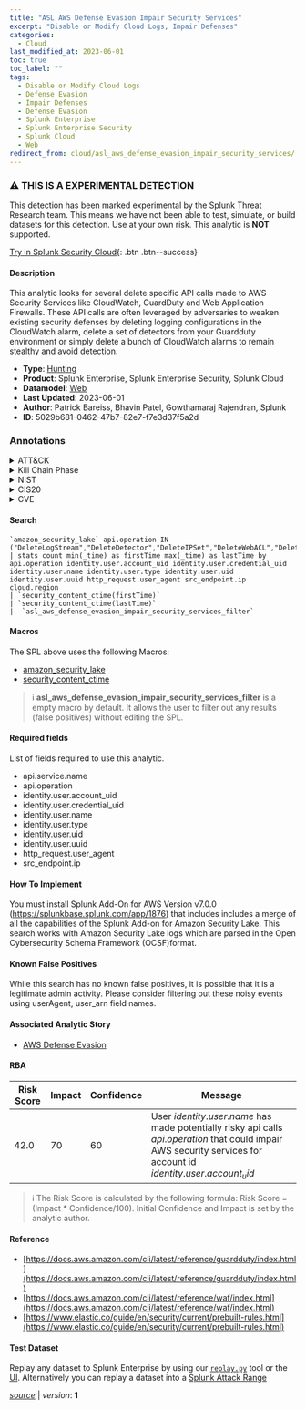 ```yaml
---
title: "ASL AWS Defense Evasion Impair Security Services"
excerpt: "Disable or Modify Cloud Logs, Impair Defenses"
categories:
  - Cloud
last_modified_at: 2023-06-01
toc: true
toc_label: ""
tags:
  - Disable or Modify Cloud Logs
  - Defense Evasion
  - Impair Defenses
  - Defense Evasion
  - Splunk Enterprise
  - Splunk Enterprise Security
  - Splunk Cloud
  - Web
redirect_from: cloud/asl_aws_defense_evasion_impair_security_services/
---
```


### :warning: THIS IS A EXPERIMENTAL DETECTION
This detection has been marked experimental by the Splunk Threat Research team. This means we have not been able to test, simulate, or build datasets for this detection. Use at your own risk. This analytic is **NOT** supported.


[Try in Splunk Security Cloud](https://www.splunk.com/en_us/cyber-security.html){: .btn .btn--success}

#### Description

This analytic looks for several delete specific API calls made to AWS Security Services like CloudWatch, GuardDuty and Web Application Firewalls. These API calls are often leveraged by adversaries to weaken existing security defenses by deleting logging configurations in the CloudWatch alarm, delete a set of detectors from your Guardduty environment or simply delete a bunch of CloudWatch alarms to remain stealthy and avoid detection.

- **Type**: [Hunting](https://github.com/splunk/security_content/wiki/Detection-Analytic-Types)
- **Product**: Splunk Enterprise, Splunk Enterprise Security, Splunk Cloud
- **Datamodel**: [Web](https://docs.splunk.com/Documentation/CIM/latest/User/Web)
- **Last Updated**: 2023-06-01
- **Author**: Patrick Bareiss, Bhavin Patel, Gowthamaraj Rajendran, Splunk
- **ID**: 5029b681-0462-47b7-82e7-f7e3d37f5a2d

### Annotations
<details>
  <summary>ATT&CK</summary>

<div markdown="1">

#### [ATT&CK](https://attack.mitre.org/)

| ID          | Technique   | Tactic         |
| ----------- | ----------- |--------------- |
| [T1562.008](https://attack.mitre.org/techniques/T1562/008/) | Disable or Modify Cloud Logs | Defense Evasion |

| [T1562](https://attack.mitre.org/techniques/T1562/) | Impair Defenses | Defense Evasion |

</div>
</details>


<details>
  <summary>Kill Chain Phase</summary>

<div markdown="1">

* Exploitation


</div>
</details>


<details>
  <summary>NIST</summary>

<div markdown="1">

* DE.AE



</div>
</details>

<details>
  <summary>CIS20</summary>

<div markdown="1">

* CIS 10



</div>
</details>

<details>
  <summary>CVE</summary>

<div markdown="1">


</div>
</details>


#### Search

```
`amazon_security_lake` api.operation IN ("DeleteLogStream","DeleteDetector","DeleteIPSet","DeleteWebACL","DeleteRule","DeleteRuleGroup","DeleteLoggingConfiguration","DeleteAlarms") 
| stats count min(_time) as firstTime max(_time) as lastTime by api.operation identity.user.account_uid identity.user.credential_uid identity.user.name identity.user.type identity.user.uid identity.user.uuid http_request.user_agent src_endpoint.ip cloud.region 
| `security_content_ctime(firstTime)` 
| `security_content_ctime(lastTime)`
|  `asl_aws_defense_evasion_impair_security_services_filter`
```

#### Macros
The SPL above uses the following Macros:
* [amazon_security_lake](https://github.com/splunk/security_content/blob/develop/macros/amazon_security_lake.yml)
* [security_content_ctime](https://github.com/splunk/security_content/blob/develop/macros/security_content_ctime.yml)

> :information_source:
> **asl_aws_defense_evasion_impair_security_services_filter** is a empty macro by default. It allows the user to filter out any results (false positives) without editing the SPL.



#### Required fields
List of fields required to use this analytic.
* api.service.name
* api.operation
* identity.user.account_uid
* identity.user.credential_uid
* identity.user.name
* identity.user.type
* identity.user.uid
* identity.user.uuid
* http_request.user_agent
* src_endpoint.ip



#### How To Implement
You must install Splunk Add-On for AWS Version v7.0.0 (https://splunkbase.splunk.com/app/1876) that includes includes a merge of all the capabilities of the Splunk Add-on for Amazon Security Lake. This search works with Amazon Security Lake logs which are parsed in the Open Cybersecurity Schema Framework (OCSF)format.
#### Known False Positives
While this search has no known false positives, it is possible that it is a legitimate admin activity. Please consider filtering out these noisy events using userAgent, user_arn field names.

#### Associated Analytic Story
* [AWS Defense Evasion](/stories/aws_defense_evasion)




#### RBA

| Risk Score  | Impact      | Confidence   | Message      |
| ----------- | ----------- |--------------|--------------|
| 42.0 | 70 | 60 | User $identity.user.name$ has made potentially risky api calls $api.operation$ that could impair AWS security services for account id $identity.user.account_uid$ |


> :information_source:
> The Risk Score is calculated by the following formula: Risk Score = (Impact * Confidence/100). Initial Confidence and Impact is set by the analytic author.


#### Reference

* [https://docs.aws.amazon.com/cli/latest/reference/guardduty/index.html](https://docs.aws.amazon.com/cli/latest/reference/guardduty/index.html)
* [https://docs.aws.amazon.com/cli/latest/reference/waf/index.html](https://docs.aws.amazon.com/cli/latest/reference/waf/index.html)
* [https://www.elastic.co/guide/en/security/current/prebuilt-rules.html](https://www.elastic.co/guide/en/security/current/prebuilt-rules.html)



#### Test Dataset
Replay any dataset to Splunk Enterprise by using our [`replay.py`](https://github.com/splunk/attack_data#using-replaypy) tool or the [UI](https://github.com/splunk/attack_data#using-ui).
Alternatively you can replay a dataset into a [Splunk Attack Range](https://github.com/splunk/attack_range#replay-dumps-into-attack-range-splunk-server)




[*source*](https://github.com/splunk/security_content/tree/develop/detections/experimental/cloud/asl_aws_defense_evasion_impair_security_services.yml) \| *version*: **1**